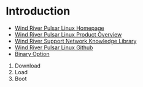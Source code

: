 # Introduction

- [Wind River Pulsar Linux Homepage](http://www.windriver.com/products/operating-systems/pulsar/)
- [Wind River Pulsar Linux Product Overview](http://www.windriver.com/products/product-overviews/Pulsar-Linux-Product-Overview.pdf)
- [Wind River Support Network Knowledge Library](https://knowledge.windriver.com/en-us/000_Products/000/060)
- [Wind River Pulsar Linux Github](https://github.com/WindRiver-OpenSourceLabs/wr-core)
- [Binary Option](http://linuxgizmos.com/wind-river-linux-taps-yocto-1-7-and-adds-binary-option/)

1. Download
2. Load
3. Boot


